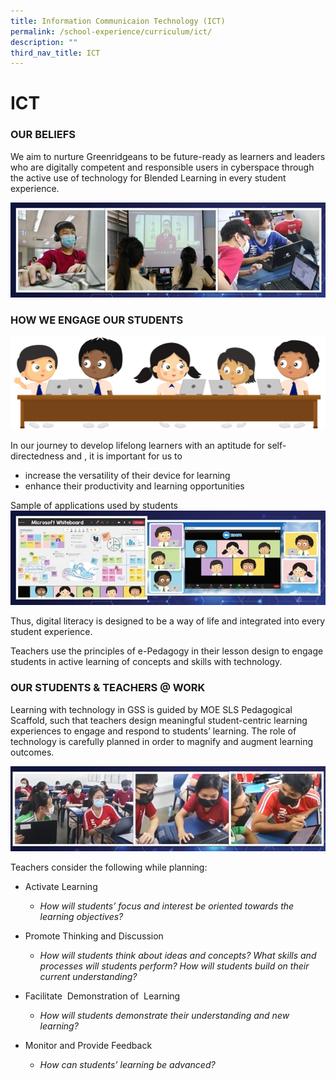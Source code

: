 ```yaml
---
title: Information Communicaion Technology (ICT)
permalink: /school-experience/curriculum/ict/
description: ""
third_nav_title: ICT
---
```

# **ICT**

### OUR BELIEFS

We aim to nurture Greenridgeans to be future-ready as learners and leaders who are digitally competent and responsible users in cyberspace through the active use of technology for Blended Learning in every student experience.

![](/images/ICT1.jpg)

### HOW WE ENGAGE OUR STUDENTS

![ictstudents](/images/Group%20of%205%20Students%20at%20Table%20-%20Vector%20(1).png)

In our journey to develop lifelong learners with an aptitude for self-directedness and , it is important for us to 

*   increase the versatility of their device for learning
*   enhance their productivity and learning opportunities

Sample of applications used by students
![](/images/ICT3.jpg)

Thus, digital literacy is designed to be a way of life and integrated into every student experience. 

  

Teachers use the principles of e-Pedagogy in their lesson design to engage students in active learning of concepts and skills with technology. 

  

### OUR STUDENTS & TEACHERS @ WORK

Learning with technology in GSS is guided by MOE SLS Pedagogical Scaffold, such that teachers design meaningful student-centric learning experiences to engage and respond to students’ learning. The role of technology is carefully planned in order to magnify and augment learning outcomes.

![](/images/ICT4.jpg)

Teachers consider the following while planning:

*   Activate Learning  
	 *   _How will students’ focus and interest be oriented towards the learning objectives?_ 

*   Promote Thinking and Discussion 

	*   _How will students think about ideas and concepts? What skills and processes will students perform? How will students build on their current understanding?_ 

*   Facilitate  Demonstration of  Learning
	*   _How will students demonstrate their understanding and new learning?_ 

*   Monitor and Provide Feedback
	*   _How can students’ learning be advanced?_